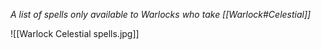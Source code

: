 *A list of spells only available to Warlocks who take [[Warlock#Celestial]]*

![[Warlock Celestial spells.jpg]]